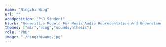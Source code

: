 ```yaml
---
name: "Ningzhi Wang"
url: ""
acadposition: "PhD Student"
blurb: "Generative Models For Music Audio Representation And Understanding"
themes: ["mir","mcog","soundsynthesis"]
role: "PhD"
image: "./ningzhiwang.jpg"
---
```

